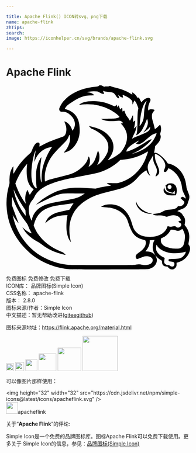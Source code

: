 ```yaml
---

title: Apache Flink() ICON转svg、png下载
name: apache-flink
zhTips: 
search: 
image: https://iconhelper.cn/svg/brands/apache-flink.svg

---
```


# Apache Flink  <small style="font-size: 60%;font-weight: 100"></small>

<div id="svg" class="svg-wrap">
<svg role="img" viewBox="0 0 24 24" xmlns="http://www.w3.org/2000/svg"><title>Apache Flink icon</title><path d="M8.302 23.976c-.58-.044-1.34-.187-1.979-.372a9.06 9.06 0 0 1-2.944-1.511c-.368-.285-1.153-1.07-1.473-1.473C.716 19.121.11 17.49.05 15.622a8.333 8.333 0 0 1 .328-2.602c.068-.229.071-.255.057-.53a4.173 4.173 0 0 1 .1-1.116c.061-.244.23-.61.34-.742l.068-.08-.01.434c-.012.622-.011.623.187.275A8.388 8.388 0 0 1 2.84 9.11c.194-.176.369-.338.388-.359.019-.021.09-.178.159-.349.207-.514.392-.796.593-.898.175-.09.334-.044.371.104a.856.856 0 0 1-.007.217.727.727 0 0 0-.013.16c.005 0 .157-.079.339-.175.65-.347 1.115-.546 2.094-.892.323-.115.628-.225.676-.246.276-.116.425-.506.398-1.039a1.446 1.446 0 0 0-.102-.505 4.148 4.148 0 0 0-.122-.317c-.05-.098-.043-.115.038-.092.233.067.512.292.687.555.102.154.273.522.274.592 0 .056.036.03.113-.084.307-.454.309-.97.004-1.488-.111-.19-.429-.503-.645-.637-.277-.17-.444-.22-.74-.217-.229.002-.25-.002-.317-.057-.083-.07-.13-.219-.109-.343.025-.142.266-.6.431-.82.195-.26.636-.684.917-.884.912-.648 2.056-1.04 3.386-1.16.32-.03.332-.032.398-.103.062-.066.082-.073.22-.073.133 0 .17.012.319.097.157.091.173.096.239.066.05-.022.132-.027.28-.017.169.01.22.007.264-.024.077-.054.171-.047.31.024.067.033.264.093.438.13.819.182 1.477.436 2.103.815.111.067.206.122.211.122.009 0-.003-.088-.032-.246L16.39.9l.152.09c.2.12.38.307.479.496.069.133.085.15.121.127.029-.017.064-.019.11-.003.054.019.093.075.2.293.074.149.142.277.15.286.01.01.084-.058.167-.148.176-.192.337-.3.55-.373.2-.067.32-.053.41.048.09.1.09.23-.004.427-.18.38-.26.728-.23.994l.017.137.108-.076c.1-.07.122-.076.305-.076.192 0 .4.058.4.112 0 .012-.051.083-.113.159-.184.226-.23.353-.227.626.003.251.014.308.177.868.059.205.128.473.152.595a.87.87 0 0 0 .06.222c.04 0 .313-.226.478-.394.099-.1.187-.182.195-.182.033 0 .091.19.117.376.03.22.007.432-.073.692-.048.156-.049.17-.012.247.061.128.07.266.028.444-.07.302-.199.51-.533.858l-.172.18-.028.24c-.016.133-.05.332-.076.442a.9.9 0 0 0-.035.214c.007.007.029-.002.049-.019.053-.044.216-.019.378.058.333.158.972.741 1.222 1.116l.135.201.215.054c.884.224 1.572.866 1.952 1.823.12.3.204.683.264 1.186.019.154.06.29.18.589.085.213.168.447.183.519.042.193.018.442-.06.626-.037.086-.087.23-.113.32-.091.323-.239.533-.487.693-.08.051-.204.11-.277.13-.137.037-.599.25-.6.277-.001.008.032.022.073.03.22.044.509.252.582.42.015.035.073.123.129.197.213.28.265.537.188.943l-.04.213.062.076c.22.271.409.622.478.892.098.379.096.747-.005 1.303l-.044.235.08.116c.154.223.184.436.106.737-.194.752-.766 1.31-1.563 1.522l-.156.041v.208c0 .16-.012.234-.05.317a.66.66 0 0 1-.32.319c-.224.099-.558-.007-.722-.23-.082-.11-.089-.113-.208-.113a.817.817 0 0 1-.226-.037c-.248-.087-.362-.257-.368-.547l-.004-.168-.156-.094a2.384 2.384 0 0 1-.563-.457l-.15-.165.078.155c.336.667-.045 1.39-.846 1.604-.164.045-.289.053-.992.07-1.085.026-9.019.022-9.366-.005zm13.506-.401c.101-.088.143-.312.08-.433-.058-.115-.14-.15-.384-.17-.277-.02-.354-.06-.354-.178 0-.153.025-.16.64-.168.597-.008.777-.037 1.038-.17.23-.116.522-.478.549-.682l.013-.095-.165.047c-.625.175-1.467.207-2.083.079-.665-.14-1.28-.52-1.497-.926l-.054-.101-.03.07a1.26 1.26 0 0 0-.03.334c-.002.247.003.275.073.42.145.305.46.601.842.793.2.101.205.105.192.178l-.042.242c-.037.212-.016.326.081.437a.516.516 0 0 0 .404.175c.094 0 .152.014.192.045.206.16.421.202.535.103zm-5.004-.184c.464-.067.614-.069.863-.014.51.113 1.036.023 1.267-.218.152-.158.198-.41.104-.565-.116-.19-.42-.32-.756-.32-.234 0-.355.034-.764.208a3.774 3.774 0 0 1-.377.144c-.174.035-.265-.062-.265-.279 0-.232.065-.308.56-.66.427-.3.681-.647.744-1.01.028-.169-.003-.402-.061-.458a1.582 1.582 0 0 0-.295-.107c-.83-.244-1.212-.561-1.573-1.308a5.485 5.485 0 0 1-.35-.909 4.378 4.378 0 0 0-.152-.435c-.27-.595-.927-1.133-1.683-1.377-.32-.104-.523-.14-1.033-.184a14.72 14.72 0 0 1-.564-.057l-.12-.018.168-.086c.206-.104.356-.153.576-.185.314-.047.528-.055.757-.03.922.104 1.617.578 2.108 1.438.182.32.313.647.44 1.102.147.526.28.792.534 1.06.41.435.959.63 1.769.63.178 0 .4-.012.492-.025.378-.053.77-.188 1.06-.363.318-.191.614-.542.71-.84.029-.09.064-.165.078-.165.014 0 .104.018.2.04.164.039.188.039.386 0 .318-.06.403-.054.484.032.122.13.275.154.45.07a.555.555 0 0 0 .178-.15c.058-.08.07-.118.064-.207-.007-.107-.01-.11-.193-.23a1.342 1.342 0 0 1-.186-.132c0-.007.045-.043.101-.08.077-.05.125-.064.192-.058.103.009.104-.004.005-.197a.832.832 0 0 0-.402-.396c-.337-.164-.719-.164-1.145 0-.256.1-.295.101-.47.024-.231-.102-.466-.138-.785-.12-.392.024-.651-.017-.75-.118l-.073-.073.315-.029c.49-.045.632-.088 1.066-.327.268-.148.428-.188.83-.211.58-.033.855-.132 1.01-.363.055-.082.083-.106.108-.09a.636.636 0 0 0 .778-.486c.016-.084.012-.089-.238-.31a2.533 2.533 0 0 1-.255-.241c0-.01.039-.05.085-.092.143-.125.245-.104.534.108.05.037.054.037.054-.005 0-.095-.059-.25-.228-.61-.199-.42-.215-.47-.253-.804-.12-1.03-.675-1.892-1.542-2.395a2.065 2.065 0 0 0-.212-.115c-.009 0-.05.071-.093.158a1.23 1.23 0 0 1-.168.252c-.075.078-.107.095-.182.095-.106 0-.18-.055-.18-.133 0-.03.032-.123.072-.207.12-.259.155-.44.12-.645-.08-.478-.53-1.016-1.092-1.31-.22-.114-.245-.11-.259.031-.015.162.02.49.077.71.026.102.117.346.202.541.218.5.284.72.285.94a.732.732 0 0 1-.039.271.83.83 0 0 1-.282.32c-.083.043-.175.045-.157.004.127-.29.169-.431.179-.609.014-.25-.02-.365-.234-.804-.214-.439-.274-.68-.261-1.042l.01-.254-.058.115a6.699 6.699 0 0 1-.249.409c-.305.472-.403.726-.403 1.044 0 .294.114.704.278 1 .032.058.054.11.048.117a.57.57 0 0 1-.145-.116c-.134-.126-.325-.452-.325-.554 0-.068-.044-.055-.24.07-.365.235-.628.473-.975.885-.506.602-1.196 1.05-2.04 1.328-.198.065-.845.238-1.437.386-1.62.402-2.188.602-2.937 1.034-1.484.854-2.26 2-2.413 3.565-.054.56.023 1.409.184 2.017.025.091-.13-.112-.227-.3-.174-.333-.285-.744-.34-1.26-.05-.461.005-1.38.112-1.872l.015-.07-.357.015c-.886.037-1.618.288-2.217.76a2.451 2.451 0 0 0-.255.225l-.06.072.015-.07c.028-.127.17-.404.285-.555.24-.317.723-.62 1.227-.771.132-.04.537-.139.9-.22.364-.08.678-.152.7-.158.02-.006.09-.108.154-.226.064-.118.18-.303.257-.41.077-.109.136-.201.131-.206a3.854 3.854 0 0 0-.391.05c-.21.033-.674.098-1.03.145-.719.095-1.124.17-1.5.278-1.16.335-1.83.983-2.179 2.11l-.09.292.047.137c.075.223.33.72.5.972.663.99 1.704 1.793 2.981 2.299.29.114.324.135.474.283.089.087.158.162.154.166-.018.019-.754-.174-1.072-.28a6.756 6.756 0 0 1-2.114-1.146 2.898 2.898 0 0 0-.443-.284 5.35 5.35 0 0 1-1.402-1.033 2.975 2.975 0 0 1-.487-.672l-.103-.192.147.135c.32.294.783.595 1.012.659.052.014.05.005-.044-.161a5.613 5.613 0 0 1-.364-.787 1.602 1.602 0 0 0-.282-.492c-.747-.971-1.293-1.946-1.674-2.99l-.117-.323-.02.106a5.454 5.454 0 0 0-.025.539l-.004.432.14.385c.145.396.665 1.798.71 1.915.014.036.02.066.015.066-.005 0-.091-.104-.19-.23-.229-.288-.484-.67-.53-.793l-.037-.094.014.084c.074.448.273 1.12.466 1.573.586 1.376 1.55 2.583 2.722 3.407 1.142.803 2.692 1.367 4.063 1.478.132.01 2.083.021 4.335.023 3.518.002 4.13-.002 4.347-.034zm1.685-6.667a2.756 2.756 0 0 1-.76-.276c-.461-.27-.788-.742-.82-1.184-.01-.155-.01-.156.023-.073.208.529.61.955 1.163 1.233.254.128.394.18.69.257l.264.068-.216-.002c-.119-.001-.274-.011-.344-.023zm2.631-2.4c-.241-.058-.51-.273-.584-.47a.743.743 0 0 1 .02-.479l.038-.07.017.096c.044.24.214.446.457.554.072.032.256.08.41.107.229.04.376.083.465.136.007.004.014-.104.017-.239.005-.237.004-.244-.035-.186-.083.122-.2.216-.271.216-.095 0-.513-.152-.628-.228-.143-.094-.188-.186-.188-.383 0-.14-.009-.176-.054-.224l-.054-.058.114-.104c.19-.172.305-.216.57-.216.257 0 .367.04.547.193.256.22.342.757.193 1.204l-.055.164-.444.004a4.386 4.386 0 0 1-.535-.017zm.29-.85c.085-.043.135-.137.132-.248-.002-.069-.022-.105-.089-.167-.14-.129-.328-.092-.41.08-.108.228.139.454.368.336zm-2.035 8.588a2.086 2.086 0 0 1-.256-.599c-.08-.356-.008-.927.152-1.203l.06-.106-.2.015a5.06 5.06 0 0 1-.316.016H18.7v.177c0 .354-.164.786-.422 1.108l-.134.168.245.017c.134.009.316.038.405.065.18.055.404.192.529.323.1.105.118.112.051.019zm3.292-.84a.807.807 0 0 0 .417-.375c.086-.175.179-.638.196-.976.011-.215.005-.32-.027-.468-.04-.187-.184-.519-.273-.631l-.045-.057-.118.084c-.26.186-.467.215-.73.1-.128-.055-.2-.07-.398-.078l-.243-.01-.08.14a2.15 2.15 0 0 1-1.013.922l-.184.084-.017.128c-.068.525.283.887 1.052 1.084.402.103.536.118.955.111.318-.005.392-.013.508-.059zm-19.311-3.72c.22-1.066 1.028-1.779 2.4-2.12.343-.085.907-.196 1.933-.382 1.346-.243 1.761-.372 2.257-.703l.3-.2-1.266-.007c-1.552-.009-1.755.01-2.36.21-.383.128-.759.296-1.798.808-.494.244-.903.439-.908.434-.009-.01.374-.345.57-.498.642-.506 1.693-1.09 2.365-1.315 1.148-.384 2.03-.458 3.891-.325l.89.063.347-.086c.34-.085.688-.151 1.344-.257a4.31 4.31 0 0 0 .334-.061c.005-.005-.011-.016-.036-.025a1.502 1.502 0 0 1-.364-.181.996.996 0 0 1-.15-.11c0-.005.31-.006.69-.002.69.008.692.008.934-.058 1.502-.406 2.734-1.512 3.392-3.045.137-.32.376-1.003.358-1.022-.007-.007-.087.033-.178.088-.23.142-.72.384-1.005.498a7.14 7.14 0 0 1-2.207.498l-.214.016-.17.16c-.6.565-1.503 1.102-2.328 1.386-.46.158-.746.223-2.226.504-.733.139-1.565.302-1.85.361-2.068.435-3.391.979-4.106 1.689-.243.24-.374.427-.516.73-.072.154-.15.274-.263.4a2.032 2.032 0 0 0-.422.802c-.093.372-.051.916.108 1.381.056.166.203.507.218.507a.79.79 0 0 0 .036-.138zm-.82-.868l-.025-.366-.26-.39a21.757 21.757 0 0 1-.468-.737c-.19-.319-.63-1.166-.753-1.452l-.051-.12.013.096c.026.182.15.674.237.943.193.6.513 1.261.86 1.783.157.235.453.628.464.617a3.887 3.887 0 0 0-.016-.374zm-.01-1.4c-.076-.396-.04-.932.086-1.249.053-.135.163-.356.176-.356.005 0 .044.095.086.21.076.212.18.415.211.414.01 0 .059-.071.11-.158.05-.086.16-.248.244-.36l.154-.203-.095-.06c-.306-.193-.585-.636-.705-1.117-.117-.475-.153-1.2-.088-1.794.018-.162.028-.3.022-.306-.017-.016-.35.399-.558.692a7.86 7.86 0 0 0-.865 1.589l-.106.264.104.294a9.417 9.417 0 0 0 1.255 2.35 1.269 1.269 0 0 0-.03-.21zm1.469-1.875c-.07-.29-.1-.672-.1-1.351 0-.653.005-.75.056-1.033.067-.368.191-.793.304-1.038.083-.178.323-.592.337-.578.004.004-.023.237-.06.517-.108.806-.13 1.103-.113 1.568.019.533.114 1.2.172 1.2.023 0 .03-.113.028-.498a5.641 5.641 0 0 1 .24-1.76c.2-.698.622-1.618 1.01-2.196a.872.872 0 0 0 .08-.135c0-.008-.063-.005-.139.006-.922.141-1.671.76-2.045 1.69l-.093.23.01-.163c.032-.469.125-1.128.19-1.345.008-.024-.015.01-.05.074-.277.512-.54 1.976-.539 3.004 0 .753.134 1.297.406 1.658.128.17.336.271.306.15zm1.274-.919c.212-.104.503-.187 1.772-.507.555-.14 1.138-.296 1.297-.349a4.045 4.045 0 0 0 1.568-.944c.462-.444.617-.68.763-1.162.067-.223.067-.224.11-.168.185.245.182.832-.005 1.2-.026.05-.038.093-.027.093.05 0 .315-.196.426-.315.291-.311.426-.595.66-1.39a3.77 3.77 0 0 1 .12-.368c.021-.024.108.176.16.373.028.104.04.24.04.44-.003.329-.063.58-.214.879l-.086.17.128-.069c.31-.166.875-.858 1.116-1.367a1.83 1.83 0 0 0 .21-.887c.002-.425-.087-.704-.344-1.075-.336-.485-1.093-1.05-1.755-1.311-.102-.04-.168-.091-.284-.22-.083-.092-.14-.167-.126-.167.03 0 .472.12.77.209.705.21 1.258.52 1.684.942.493.488.727 1.001.724 1.586-.003.518-.185.988-.586 1.519-.078.102-.14.19-.14.197 0 .02.384-.152.624-.278.303-.16.792-.49.98-.658.261-.237.61-.82.76-1.272.145-.441.169-.936.063-1.345-.093-.361-.33-.777-.625-1.099l-.127-.138h.122c.066 0 .127-.01.134-.022.03-.048-.04-.15-.148-.219-.186-.118-.263-.128-.606-.085-.385.049-.999.05-1.296.001-.257-.042-.543-.132-.681-.214l-.094-.056.873-.012c.665-.01.921-.022 1.075-.052.223-.043.38-.103.432-.167.03-.036.023-.051-.06-.138-.268-.277-.767-.62-1.27-.875a6.067 6.067 0 0 0-2.787-.659c-.387 0-.86.04-1.068.089l-.06.014.072-.077c.094-.1.408-.254.64-.312.41-.104.979-.14 1.533-.1.774.058 1.33.2 2.077.532.158.07.308.127.333.125.06-.005.134-.074.171-.162l.031-.072.075.161c.041.09.075.173.075.188 0 .059.044-.007.072-.11a.347.347 0 0 1 .052-.121c.024-.016.087.125.166.37l.056.173.124-.123c.147-.145.151-.14.172.174l.013.208.11-.069c.062-.038.118-.06.126-.052.008.01.038.093.068.185.087.27.205.494.342.652.07.081.166.219.212.306.046.087.094.155.105.152.038-.012.204-.307.284-.502a.733.733 0 0 1 .094-.187c.033 0 .052.267.04.567a2.001 2.001 0 0 0 0 .297.97.97 0 0 0 .125-.084.692.692 0 0 1 .133-.084c.051 0-.061.75-.145.967-.032.08.035.04.191-.116.087-.086.158-.143.158-.126 0 .061-.141.586-.192.716a3.69 3.69 0 0 1-.156.324 2.98 2.98 0 0 0-.237.547l-.017.067.117-.08c.128-.088.19-.115.893-.391.621-.244.971-.413 1.112-.539.15-.134.233-.297.233-.46v-.124l-.069.094c-.132.181-.446.44-.736.61l-.096.056.075-.082c.318-.35.536-.836.537-1.202 0-.132-.034-.324-.076-.427-.031-.075-.032-.073-.21.363-.205.504-.4.908-.531 1.102-.194.286-.483.544-.658.588-.06.015-.064.012-.042-.03.041-.076.097-.321.122-.536.014-.112.03-.669.038-1.237.013-1.012.03-1.281.093-1.551.031-.133.031-.136-.072-.408a5.899 5.899 0 0 0-.168-.402c-.067-.134-.215-.34-.244-.34-.01 0-.07.12-.137.267l-.12.267-.012-.225c-.01-.18-.022-.24-.064-.298a1.697 1.697 0 0 0-.437-.385 5.05 5.05 0 0 0-.721-.36c-.057-.017-.057-.016-.04.112.009.07.023.155.03.186.014.055.01.057-.077.04a.728.728 0 0 1-.407-.234c-.061-.066-.117-.115-.124-.108a.939.939 0 0 0 .06.224c.038.117.066.218.06.224-.016.016-.182-.048-.254-.1a1.152 1.152 0 0 1-.187-.247 1.473 1.473 0 0 0-.22-.287c-.156-.133-.228-.15-.97-.227a1.392 1.392 0 0 1-.449-.11c-.036-.015-.034 0 .016.114.032.072.066.17.074.216l.016.084-.104-.02c-.16-.03-.355-.108-.534-.216-.158-.096-.169-.098-.451-.116a3.625 3.625 0 0 0-.98.065l-.18.044.18.02c.24.025.45.092.577.185.103.074.189.16.19.191 0 .008-.19.02-.425.027-.676.018-1.102.125-1.701.425-.3.15-1.124.682-1.328.856-.12.103-.339.392-.34.447 0 .03.046.054.175.09.97.279 1.577.984 1.697 1.97.087.709.074 1.148-.045 1.62-.183.725-.656 1.424-1.186 1.753-.195.121-.6.277-.721.278h-.068l.124-.136c.29-.317.5-.72.642-1.233.079-.285.087-.586.02-.812-.048-.163-.063-.165-.11-.017a2.59 2.59 0 0 1-.255.536c-.05.077-.387.432-.766.81-.862.856-1.223 1.301-1.56 1.919a5.181 5.181 0 0 0-.54 1.635c-.05.396-.037 1.068.021 1.068.01 0 .094-.037.188-.084zm11.427-3.6c.621-.209 1.103-.434 1.51-.703.294-.194.681-.575.9-.884.214-.304.525-.963.477-1.012-.027-.026-.45.134-.592.224-.153.098-.245.172-.698.561-.446.383-.535.448-.763.557-.238.115-.38.126-.532.04a.33.33 0 0 1-.098-.068c0-.007.044-.04.096-.072.104-.065.304-.258.285-.277a2.006 2.006 0 0 0-.31.158c-.812.463-1.238.85-1.308 1.192-.02.098.005.1.263.016.628-.205 1.372-.596 2.308-1.213.272-.179.406-.252.528-.287a.664.664 0 0 1 .174-.036c.03.03-.27.375-.513.592-.608.542-1.16.908-1.798 1.189-.16.07-.279.128-.265.128.014 0 .165-.046.336-.104zm.89-3.788c.256-.385.336-.674.37-1.33.032-.619.098-.988.265-1.47.04-.114.067-.21.062-.216-.025-.025-.266.291-.35.46-.24.487-.428 1.344-.517 2.36-.02.222-.036.413-.036.425 0 .042.1-.07.206-.23z"/></svg>
</div>
<detail full-name='apache-flink'></detail>

<div class="detail-page">
<p>
<span><span class="badge-success badge">免费图标</span> <span class="badge-success badge">免费修改</span>  <span class="badge-success badge">免费下载</span> </span>
<br/>
<span>
ICON库：
<span class="badge-secondary badge">品牌图标(Simple Icon)</span> 
</span>
<br/>
<span>
CSS名称：
<span class="badge-secondary badge">apache-flink</span> 
</span>

<br/>
<span>
版本：
<span class="badge-secondary badge">2.8.0</span> 
</span>
<br/>
<span>图标来源/作者：<span class="badge-light badge">Simple Icon</span></span> 
<br/>
<span class="zh-detail">中文描述：暂无<span class="help-link"><span>帮助改进</span>(<a href="https://gitee.com/liuwave/icon-helper/edit/master/json/brands/apache-flink.json" target="_blank" rel="noopener noreferrer">gitee</a><a href="https://github.com/liuwave/icon-helper/edit/master/json/brands/apache-flink.json" target="_blank" rel="noopener noreferrer">github</a></span>)</span><br/>
</p>
</div><div class="description description alert alert-light"><p>图标来源地址：<a href="https://flink.apache.org/material.html" target="_blank" rel="noopener noreferrer">https://flink.apache.org/material.html</a></p></div>
<div class="alert alert-dark">
<img height="21" width="21" src="https://cdn.jsdelivr.net/npm/simple-icons@latest/icons/apacheflink.svg" />
<img height="24" width="24" src="https://cdn.jsdelivr.net/npm/simple-icons@latest/icons/apacheflink.svg" />
<img height="32" width="32" src="https://cdn.jsdelivr.net/npm/simple-icons@latest/icons/apacheflink.svg" />
<img height="48" width="48" src="https://cdn.jsdelivr.net/npm/simple-icons@latest/icons/apacheflink.svg" />
<img height="64" width="64" src="https://cdn.jsdelivr.net/npm/simple-icons@latest/icons/apacheflink.svg" />
<img height="96" width="96" src="https://cdn.jsdelivr.net/npm/simple-icons@latest/icons/apacheflink.svg" />

</div>
<div>
  <p>可以像图片那样使用：    
  </p>
  <div class="alert alert-primary" style="font-size: 14px">
    &lt;img height="32" width="32" src="https://cdn.jsdelivr.net/npm/simple-icons@latest/icons/apacheflink.svg" /&gt;
    <copy-btn content='<img height="32" width="32" src="https://cdn.jsdelivr.net/npm/simple-icons@latest/icons/apacheflink.svg" />'></copy-btn>
  </div>
  <div class="alert alert-secondary">
    <img height="32" width="32" src="https://cdn.jsdelivr.net/npm/simple-icons@latest/icons/apacheflink.svg" />apacheflink
    <copy-btn content="apacheflink" btn-title="复制图标名称"></copy-btn>
  </div>
</div>
<div class="icon-detail__container">
<p>关于“<b>Apache Flink</b>”的评论:</p>
</div>
<Vssue title="关于“Apache Flink”的评论" />
<div><p>Simple Icon是一个免费的品牌图标库。图标Apache Flink可以免费下载使用。更多关于  Simple Icon的信息，参见：<a target="_blank" href="https://iconhelper.cn/brands.html">品牌图标(Simple Icon)</a>
</p></div>
